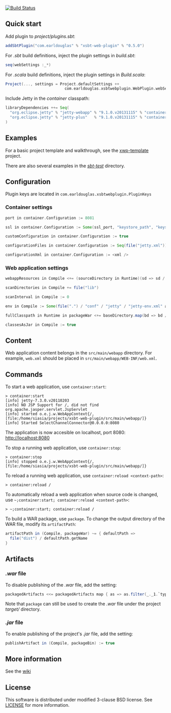[![Build Status](http://jenkins.jamestastic.com/job/xsbt-web-plugin/badge/icon)](http://jenkins.jamestastic.com/job/xsbt-web-plugin/)

## Quick start

Add plugin to *project/plugins.sbt*:

```scala
addSbtPlugin("com.earldouglas" % "xsbt-web-plugin" % "0.5.0")
```

For *.sbt* build definitions, inject the plugin settings in *build.sbt*:

```scala
seq(webSettings :_*)
```

For *.scala* build definitions, inject the plugin settings in *Build.scala*:

```scala
Project(..., settings = Project.defaultSettings ++
                          com.earldouglas.xsbtwebplugin.WebPlugin.webSettings)
```

Include Jetty in the *container* classpath:

```scala
libraryDependencies ++= Seq(
  "org.eclipse.jetty" % "jetty-webapp" % "9.1.0.v20131115" % "container",
  "org.eclipse.jetty" % "jetty-plus"   % "9.1.0.v20131115" % "container"
)
```

## Examples

For a basic project template and walkthrough, see the [xwp-template](https://github.com/JamesEarlDouglas/xwp-template) project.

There are also several examples in the *[sbt-test](https://github.com/JamesEarlDouglas/xsbt-web-plugin/tree/master/src/sbt-test/web)* directory.

## Configuration

Plugin keys are located in `com.earldouglas.xsbtwebplugin.PluginKeys`

### Container settings

```scala
port in container.Configuration := 8081

ssl in container.Configuration := Some(ssl_port, "keystore_path", "keystore_password", "key_password")

customConfiguration in container.Configuration := true

configurationFiles in container.Configuration := Seq(file("jetty.xml"))

configurationXml in container.Configuration := <xml />
```

### Web application settings

```scala
webappResources in Compile <+= (sourceDirectory in Runtime)(sd => sd / "static")

scanDirectories in Compile += file("lib")

scanInterval in Compile := 0

env in Compile := Some(file(".") / "conf" / "jetty" / "jetty-env.xml" asFile)

fullClasspath in Runtime in packageWar <+= baseDirectory.map(bd => bd / "extras")

classesAsJar in Compile := true
```

## Content

Web application content belongs in the `src/main/webapp` directory.  For example, `web.xml` should be placed in `src/main/webapp/WEB-INF/web.xml`.

## Commands

To start a web application, use `container:start`:

```
> container:start
[info] jetty-7.3.0.v20110203
[info] NO JSP Support for /, did not find org.apache.jasper.servlet.JspServlet
[info] started o.e.j.w.WebAppContext{/,[file:/home/siasia/projects/xsbt-web-plugin/src/main/webapp/]}
[info] Started SelectChannelConnector@0.0.0.0:8080
```

The application is now accesible on localhost, port 8080: [http://localhost:8080](http://localhost:8080)

To stop a running web application, use `container:stop`:

```
> container:stop
[info] stopped o.e.j.w.WebAppContext{/,[file:/home/siasia/projects/xsbt-web-plugin/src/main/webapp/]}
```
    
To reload a running web application, use `container:reload <context-path>`:

```
> container:reload /
```

To automatically reload a web application when source code is changed, use `~;container:start; container:reload <context-path>`:

```
> ~;container:start; container:reload /
```

To build a WAR package, use `package`.  To change the output directory of the WAR file, modify its `artifactPath`:

```scala
artifactPath in (Compile, packageWar) ~= { defaultPath =>
  file("dist") / defaultPath.getName
}
```

## Artifacts

### *.war* file

To disable publishing of the *.war* file, add the setting:

```scala
packagedArtifacts <<= packagedArtifacts map { as => as.filter(_._1.`type` != "war") }
```

Note that `package` can still be used to create the *.war* file under the project *target/* directory.

### *.jar* file

To enable publishing of the project's *.jar* file, add the setting:

```scala
publishArtifact in (Compile, packageBin) := true
```

## More information

See the [wiki](http://github.com/JamesEarlDouglas/xsbt-web-plugin/wiki/)

## License

This software is distributed under modified 3-clause BSD license. See [LICENSE](https://github.com/JamesEarlDouglas/xsbt-web-plugin/blob/master/LICENSE) for more information.
